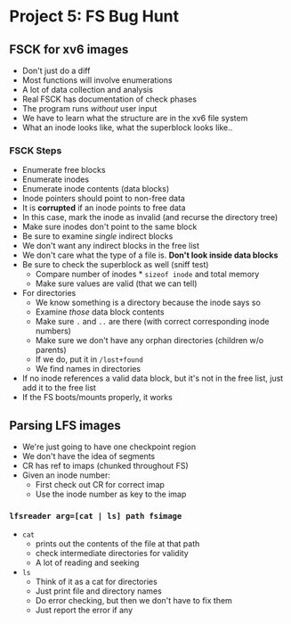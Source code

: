 # Project 5: FS Bug Hunt

## FSCK for xv6 images
* Don't just do a diff
* Most functions will involve enumerations
* A lot of data collection and analysis
* Real FSCK has documentation of check phases
* The program runs _without_ user input
* We have to learn what the structure are in the xv6 file system
* What an inode looks like, what the superblock looks like..

### FSCK Steps
* Enumerate free blocks
* Enumerate inodes
* Enumerate inode contents (data blocks)
* Inode pointers should point to non-free data
* It is __corrupted__ if an inode points to free data
* In this case, mark the inode as invalid (and recurse the directory tree)
* Make sure inodes don't point to the same block
* Be sure to examine _single_ indirect blocks
* We don't want any indirect blocks in the free list
* We don't care what the type of a file is. __Don't look inside data blocks__
* Be sure to check the superblock as well (sniff test)
  * Compare number of inodes * `sizeof inode` and total memory
  * Make sure values are valid (that we can tell)
* For directories
  * We know something is a directory because the inode says so
  * Examine _those_ data block contents
  * Make sure `.` and `..` are there (with correct corresponding inode numbers)
  * Make sure we don't have any orphan directories (children w/o parents)
  * If we do, put it in `/lost+found`
  * We find names in directories
* If no inode references a valid data block, but it's not in the free list, just add it to the free list
* If the FS boots/mounts properly, it works

## Parsing LFS images
* We're just going to have one checkpoint region
* We don't have the idea of segments
* CR has ref to imaps (chunked throughout FS)
* Given an inode number:
  * First check out CR for correct imap
  * Use the inode number as key to the imap

### `lfsreader arg=[cat | ls] path fsimage`
* `cat`
  * prints out the contents of the file at that path
  * check intermediate directories for validity
  * A lot of reading and seeking
* `ls`
  * Think of it as a cat for directories
  * Just print file and directory names
  * Do error checking, but then we don't have to fix them
  * Just report the error if any
